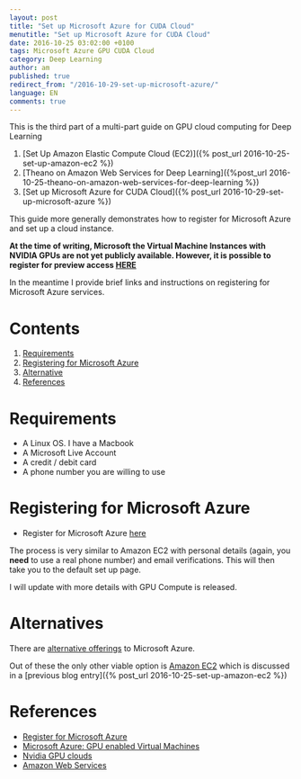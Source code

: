 ```yaml
---
layout: post
title: "Set up Microsoft Azure for CUDA Cloud"
menutitle: "Set up Microsoft Azure for CUDA Cloud"
date: 2016-10-25 03:02:00 +0100
tags: Microsoft Azure GPU CUDA Cloud
category: Deep Learning
author: am
published: true
redirect_from: "/2016-10-29-set-up-microsoft-azure/"
language: EN
comments: true
---
```


This is the third part of a multi-part guide on GPU cloud computing for Deep Learning

1. [Set Up Amazon Elastic Compute Cloud (EC2)]({% post_url 2016-10-25-set-up-amazon-ec2 %})
2. [Theano on Amazon Web Services for Deep Learning]({%post_url 2016-10-25-theano-on-amazon-web-services-for-deep-learning %})
3. [Set up Microsoft Azure for CUDA Cloud]({% post_url 2016-10-29-set-up-microsoft-azure %})

This guide more generally demonstrates how to register for Microsoft Azure and set up a cloud
instance.

**At the time of writing, Microsoft the Virtual Machine Instances with NVIDIA GPUs
 are not yet publicly available. However, it is possible to register for preview access [HERE][9]**
 
 In the meantime I provide brief links and instructions on registering for Microsoft Azure services.


# Contents
 1. [Requirements](#reqs)
 2. [Registering for Microsoft Azure](#register)
 3. [Alternative](#alt)
 4. [References](#refs)
 
<a id="reqs"></a>

# Requirements

 - A Linux OS. I have a Macbook
 - A Microsoft Live Account
 - A credit / debit card
 - A phone number you are willing to use

<a id="register"></a>

# Registering for Microsoft Azure

 - Register for Microsoft Azure [here][1]
 
 The process is very similar to Amazon EC2 with personal details (again, you **need** to use a 
real phone number) and email verifications. This will then take you to the default set up page.

I will update with more details with GPU Compute is released.

<a id="alt" />

# Alternatives

There are [alternative offerings][7] to Microsoft Azure.

Out of these the only other viable option is [Amazon EC2][8] which is discussed in a 
[previous blog entry]({% post_url 2016-10-25-set-up-amazon-ec2 %})

<a id="refs" />

# References
 - [Register for Microsoft Azure][1]
 - [Microsoft Azure: GPU enabled Virtual Machines][2]
 - [Nvidia GPU clouds][7]
 - [Amazon Web Services][8]

[1]: https://azure.microsoft.com/en-gb/free/
[2]: https://azure.microsoft.com/en-gb/pricing/details/virtual-machines/series/#n-series
[7]: http://www.nvidia.com/object/gpu-cloud-computing-services.html
[8]: https://aws.amazon.com
[9]: https://azure.microsoft.com/en-gb/blog/azure-n-series-preview-availability/